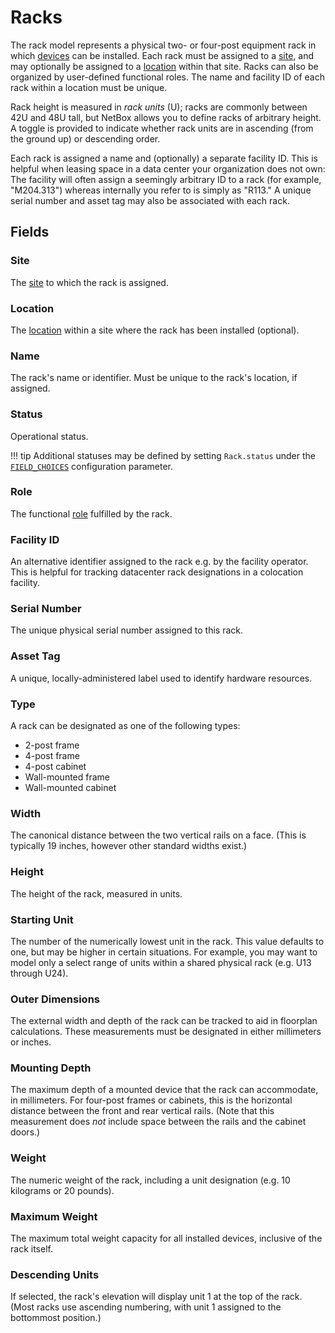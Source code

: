 # Racks

The rack model represents a physical two- or four-post equipment rack in which [devices](./device.md) can be installed. Each rack must be assigned to a [site](./site.md), and may optionally be assigned to a [location](./location.md) within that site. Racks can also be organized by user-defined functional roles. The name and facility ID of each rack within a location must be unique.

Rack height is measured in *rack units* (U); racks are commonly between 42U and 48U tall, but NetBox allows you to define racks of arbitrary height. A toggle is provided to indicate whether rack units are in ascending (from the ground up) or descending order.

Each rack is assigned a name and (optionally) a separate facility ID. This is helpful when leasing space in a data center your organization does not own: The facility will often assign a seemingly arbitrary ID to a rack (for example, "M204.313") whereas internally you refer to is simply as "R113." A unique serial number and asset tag may also be associated with each rack.

## Fields

### Site

The [site](./site.md) to which the rack is assigned.

### Location

The [location](./location.md) within a site where the rack has been installed (optional).

### Name

The rack's name or identifier. Must be unique to the rack's location, if assigned.

### Status

Operational status.

!!! tip
    Additional statuses may be defined by setting `Rack.status` under the [`FIELD_CHOICES`](../../configuration/data-validation.md#field_choices) configuration parameter.

### Role

The functional [role](./rackrole.md) fulfilled by the rack.

### Facility ID

An alternative identifier assigned to the rack e.g. by the facility operator. This is helpful for tracking datacenter rack designations in a colocation facility.

### Serial Number

The unique physical serial number assigned to this rack.

### Asset Tag

A unique, locally-administered label used to identify hardware resources.

### Type

A rack can be designated as one of the following types:

* 2-post frame
* 4-post frame
* 4-post cabinet
* Wall-mounted frame
* Wall-mounted cabinet

### Width

The canonical distance between the two vertical rails on a face. (This is typically 19 inches, however other standard widths exist.)

### Height

The height of the rack, measured in units.

### Starting Unit

The number of the numerically lowest unit in the rack. This value defaults to one, but may be higher in certain situations. For example, you may want to model only a select range of units within a shared physical rack (e.g. U13 through U24).

### Outer Dimensions

The external width and depth of the rack can be tracked to aid in floorplan calculations. These measurements must be designated in either millimeters or inches.

### Mounting Depth

The maximum depth of a mounted device that the rack can accommodate, in millimeters. For four-post frames or cabinets, this is the horizontal distance between the front and rear vertical rails. (Note that this measurement does _not_ include space between the rails and the cabinet doors.)

### Weight

The numeric weight of the rack, including a unit designation (e.g. 10 kilograms or 20 pounds).

### Maximum Weight

The maximum total weight capacity for all installed devices, inclusive of the rack itself.

### Descending Units

If selected, the rack's elevation will display unit 1 at the top of the rack. (Most racks use ascending numbering, with unit 1 assigned to the bottommost position.)
